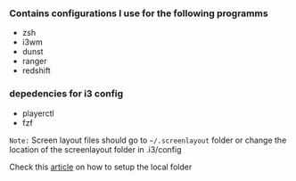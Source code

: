 ### Contains configurations I use for the following programms
- zsh
- i3wm
- dunst
- ranger
- redshift

### depedencies for i3 config
 - playerctl
 - fzf

```Note:``` Screen layout files should go to `~/.screenlayout` folder or change the location of the screenlayout folder in .i3/config

Check this [article](https://link.medium.com/SYUhLSVbKT) on how to setup the local folder

